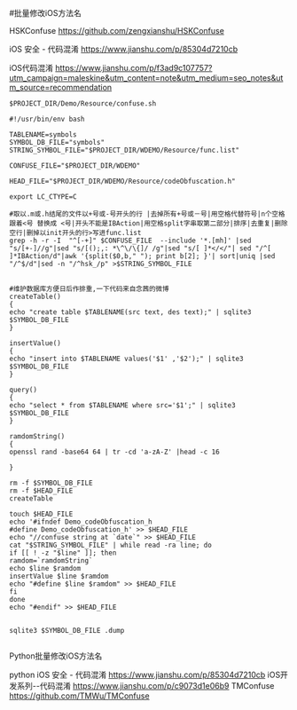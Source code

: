 #批量修改iOS方法名

HSKConfuse
https://github.com/zengxianshu/HSKConfuse

iOS 安全 - 代码混淆
https://www.jianshu.com/p/85304d7210cb

iOS代码混淆
https://www.jianshu.com/p/f3ad9c107757?utm_campaign=maleskine&utm_content=note&utm_medium=seo_notes&utm_source=recommendation

```
$PROJECT_DIR/Demo/Resource/confuse.sh 
```

```
#!/usr/bin/env bash

TABLENAME=symbols
SYMBOL_DB_FILE="symbols"
STRING_SYMBOL_FILE="$PROJECT_DIR/WDEMO/Resource/func.list"

CONFUSE_FILE="$PROJECT_DIR/WDEMO"

HEAD_FILE="$PROJECT_DIR/WDEMO/Resource/codeObfuscation.h"

export LC_CTYPE=C

#取以.m或.h结尾的文件以+号或-号开头的行 |去掉所有+号或－号|用空格代替符号|n个空格跟着<号 替换成 <号|开头不能是IBAction|用空格split字串取第二部分|排序|去重复|删除空行|删掉以init开头的行>写进func.list
grep -h -r -I  "^[-+]" $CONFUSE_FILE  --include '*.[mh]' |sed "s/[+-]//g"|sed "s/[();,: *\^\/\{]/ /g"|sed "s/[ ]*</</"| sed "/^[ ]*IBAction/d"|awk '{split($0,b," "); print b[2]; }'| sort|uniq |sed "/^$/d"|sed -n "/^hsk_/p" >$STRING_SYMBOL_FILE


#维护数据库方便日后作排重,一下代码来自念茜的微博
createTable()
{
echo "create table $TABLENAME(src text, des text);" | sqlite3 $SYMBOL_DB_FILE
}

insertValue()
{
echo "insert into $TABLENAME values('$1' ,'$2');" | sqlite3 $SYMBOL_DB_FILE
}

query()
{
echo "select * from $TABLENAME where src='$1';" | sqlite3 $SYMBOL_DB_FILE
}

ramdomString()
{
openssl rand -base64 64 | tr -cd 'a-zA-Z' |head -c 16

}

rm -f $SYMBOL_DB_FILE
rm -f $HEAD_FILE
createTable

touch $HEAD_FILE
echo '#ifndef Demo_codeObfuscation_h
#define Demo_codeObfuscation_h' >> $HEAD_FILE
echo "//confuse string at `date`" >> $HEAD_FILE
cat "$STRING_SYMBOL_FILE" | while read -ra line; do
if [[ ! -z "$line" ]]; then
ramdom=`ramdomString`
echo $line $ramdom
insertValue $line $ramdom
echo "#define $line $ramdom" >> $HEAD_FILE
fi
done
echo "#endif" >> $HEAD_FILE


sqlite3 $SYMBOL_DB_FILE .dump


```
 

Python批量修改iOS方法名

python
iOS 安全 - 代码混淆
https://www.jianshu.com/p/85304d7210cb
iOS开发系列--代码混淆
https://www.jianshu.com/p/c9073d1e06b9
TMConfuse
https://github.com/TMWu/TMConfuse
